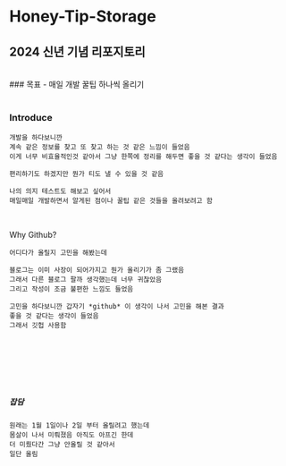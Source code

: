 # Honey-Tip-Storage

## 2024 신년 기념 리포지토리  
<br/>
### 목표 - 매일 개발 꿀팁 하나씩 올리기<br/><br/>

### Introduce<br/>

```
개발을 하다보니깐
계속 같은 정보를 찾고 또 찾고 하는 것 같은 느낌이 들었음
이게 너무 비효율적인것 같아서 그냥 한쪽에 정리를 해두면 좋을 것 같다는 생각이 들었음

편리하기도 하겠지만 뭔가 티도 낼 수 있을 것 같음

나의 의지 테스트도 해보고 싶어서
매일매일 개발하면서 알게된 점이나 꿀팁 같은 것들을 올려보려고 함
```
<br/>

Why Github?
```
어디다가 올릴지 고민을 해봤는데

블로그는 이미 사장이 되어가지고 뭔가 올리기가 좀 그랬음
그래서 다른 블로그 팔까 생각했는데 너무 귀찮았음
그리고 작성이 조금 불편한 느낌도 들었음

고민을 하다보니깐 갑자기 *github* 이 생각이 나서 고민을 해본 결과
좋을 것 같다는 생각이 들었음
그래서 깃헙 사용함
```

<br/><br/><br/><br/><br/>
##### 잡담
```
원래는 1월 1일이나 2일 부터 올릴려고 했는데  
몸살이 나서 미뤄졌음 아직도 아프긴 한데
더 미뤘다간 그냥 안올릴 것 같아서  
일단 올림  
```